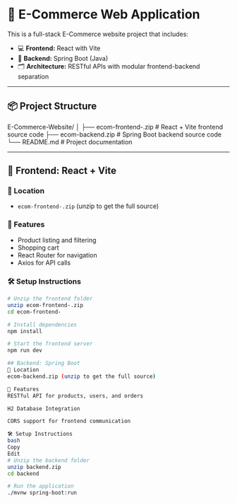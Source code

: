# 🛒 E-Commerce Web Application

This is a full-stack E-Commerce website project that includes:

- 💻 **Frontend:** React with Vite
- 🔧 **Backend:** Spring Boot (Java)
- 🗂️ **Architecture:** RESTful APIs with modular frontend-backend separation

---

## 📦 Project Structure

E-Commerce-Website/
│
├── ecom-frontend-.zip # React + Vite frontend source code
├── ecom-backend.zip # Spring Boot backend source code
└── README.md # Project documentation



---

## 🚀 Frontend: React + Vite

### 📁 Location
- `ecom-frontend-.zip` (unzip to get the full source)

### 📌 Features
- Product listing and filtering
- Shopping cart
- React Router for navigation
- Axios for API calls

### 🛠 Setup Instructions

```bash
# Unzip the frontend folder
unzip ecom-frontend-.zip
cd ecom-frontend-

# Install dependencies
npm install

# Start the frontend server
npm run dev

## Backend: Spring Boot
📁 Location
ecom-backend.zip (unzip to get the full source)

📌 Features
RESTful API for products, users, and orders

H2 Database Integration

CORS support for frontend communication

🛠 Setup Instructions
bash
Copy
Edit
# Unzip the backend folder
unzip backend.zip
cd backend

# Run the application
./mvnw spring-boot:run


